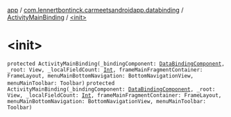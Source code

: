 [app](../../index.md) / [com.lennertbontinck.carmeetsandroidapp.databinding](../index.md) / [ActivityMainBinding](index.md) / [&lt;init&gt;](./-init-.md)

# &lt;init&gt;

`protected ActivityMainBinding(_bindingComponent: `[`DataBindingComponent`](../../android.databinding/-data-binding-component.md)`, _root: View, _localFieldCount: `[`Int`](https://kotlinlang.org/api/latest/jvm/stdlib/kotlin/-int/index.html)`, frameMainFragmentContainer: FrameLayout, menuMainBottomNavigation: BottomNavigationView, menuMainToolbar: Toolbar)`
`protected ActivityMainBinding(_bindingComponent: `[`DataBindingComponent`](../../android.databinding/-data-binding-component.md)`, _root: View, _localFieldCount: `[`Int`](https://kotlinlang.org/api/latest/jvm/stdlib/kotlin/-int/index.html)`, frameMainFragmentContainer: FrameLayout, menuMainBottomNavigation: BottomNavigationView, menuMainToolbar: Toolbar)`